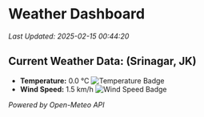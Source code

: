 
# Weather Dashboard

_Last Updated: 2025-02-15 00:44:20_

## Current Weather Data: (Srinagar, JK)
- **Temperature:** 0.0 °C ![Temperature Badge](https://img.shields.io/badge/Temperature-Low%20Temp-blue)
- **Wind Speed:** 1.5 km/h ![Wind Speed Badge](https://img.shields.io/badge/Wind%20Speed-Light%20Wind-blue)

*Powered by Open-Meteo API*

